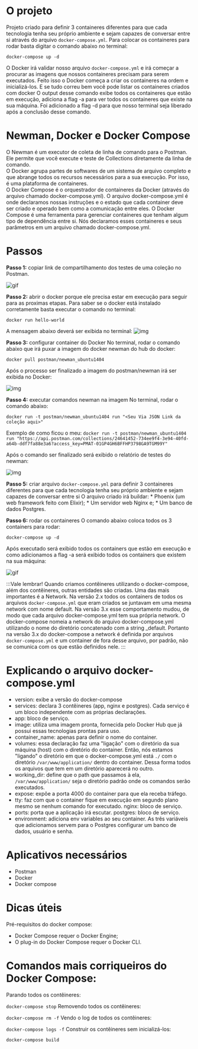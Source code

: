# O projeto

Projeto criado para definir 3 containeres diferentes para que cada tecnologia tenha seu próprio ambiente e sejam capazes de conversar entre si através do arquivo `docker-compose.yml`.
Para colocar os containeres para rodar basta digitar o comando abaixo no terminal:

`docker-compose up -d`

O Docker irá validar nosso arquivo `docker-compose.yml` e irá começar a procurar as imagens que nossos containeres precisam para serem executados. 
Feito isso o Docker começa a criar os containeres na ordem e inicializá-los. E se tudo correu bem você pode listar os containeres criados com docker 
O output desse comando exibe todos os containeres que estão em execução, adiciona a flag -a para ver todos os containeres que existe na sua máquina.
Foi adicionado a flag -d para que nosso terminal seja liberado após a conclusão desse comando.

# Newman, Docker e Docker Compose
O Newman é um executor de coleta de linha de comando para o Postman. Ele permite que você execute e teste de  Collections diretamente da linha de comando.<br>
O Docker agrupa partes de softwares de um sistema de arquivo completo e que abrange todos os recursos necessários para a sua execução. Por isso, é uma plataforma de containeres.<br>
O Docker Compose é o orquestrador de containeres da Docker (através do arquivo chamado docker-compose.yml). O arquivo docker-compose.yml é onde declaramos nossas instruções e o estado que cada container deve ser criado e operado bem como a comunicação entre eles. O Docker Compose é uma ferramenta para gerenciar containeres que tenham algum tipo de dependência entre si. Nós declaramos esses containeres e seus parâmetros em um arquivo chamado docker-compose.yml.

# Passos

**Passo 1:** copiar link de compartilhamento dos testes de uma coleção no Postman.

![gif](./img/link-compartilhamento-colecao-postman.gif "Link de compartilhamento de coleção no postman")

**Passo 2:** abrir o docker porque ele precisa estar em execução para seguir para as proximas etapas. Para saber se o docker está instalado corretamente basta executar o comando no terminal:

`docker run hello-world`

A mensagem abaixo deverá ser exibida no terminal:
![img](./img/confirmacao-docker-instalado.png "Mensagem de confirmação docker instalado")

**Passo 3:** configurar container do Docker
No terminal, rodar o comando abaixo que irá puxar a imagem do docker newman do hub do docker:

`docker pull postman/newman_ubuntu1404`

Após o processo ser finalizado a imagem do postman/newman irá ser exibida no Docker:

![img](./img/imagem-postman-newman-baixada.png "Imagem postman/newman no Docker")

**Passo 4:** executar comandos newman na imagem
No terminal, rodar o comando abaixo:

`docker run -t postman/newman_ubuntu1404 run "<Seu Via JSON Link da coleção aqui>"`

Exemplo de como ficou o meu:
`docker run -t postman/newman_ubuntu1404 run "https://api.postman.com/collections/24641452-734ee9f4-3e94-40fd-a64b-ddf7fa88e3a6?access_key=PMAT-01GP4GH6BFFHP3798GA9TGM99Y"`

Após o comando ser finalizado será exibido o relatório de testes do newman:

![img](./img/relatorio-de-testes-do-newman.png "Relatório de testes do newman")

**Passo 5:** criar arquivo `docker-compose.yml` para definir 3 containeres diferentes para que cada tecnologia tenha seu próprio ambiente e sejam capazes de conversar entre si
O arquivo criado irá buildar:
    * Phoenix (um web framework feito com Elixir);
    * Um servidor web Nginx e;
    * Um banco de dados Postgres.

**Passo 6:** rodar os containeres
O comando abaixo coloca todos os 3 containers para rodar:

`docker-compose up -d`

Após executado será exibido todos os containers que estão em execução e como adicionamos a flag -a será exibido todos os containers que existem na sua máquina:

![gif](./img/rodando-containeres-docker.gif "Rondando containeres docker")

:::Vale lembrar!
Quando criamos contêineres utilizando o docker-compose, além dos contêineres, outras entidades são criadas. Uma das mais importantes é a Network.
Na versão 2.x todos os containers de todos os arquivos `docker-compose.yml` que eram criados se juntavam em uma mesma network com nome default.
Na versão 3.x esse comportamento mudou, de modo que cada arquivo docker-compose.yml tem sua própria network. O docker-compose nomeia a network do arquivo docker-compose.yml utilizando o nome do diretório concatenado com a string _default. Portanto na versão 3.x do docker-compose a network é definida por arquivos `docker-compose.yml` e um container de fora desse arquivo, por padrão, não se comunica com os que estão definidos nele.
:::


# Explicando o arquivo docker-compose.yml

* version: exibe a versão do docker-compose
* services: declara 3 contêineres (app, nginx e postgres). Cada serviço é um bloco independente com as próprias declarações.
* app: bloco de serviço.
* image: utiliza uma imagem pronta, fornecida pelo Docker Hub que já possui essas tecnologias prontas para uso.
* container_name: apenas para definir o nome do container.
* volumes: essa declaração faz uma "ligação" com o diretório da sua máquina (host) com o diretório do container. Então, nós estamos "ligando" o diretório em que o docker-compose.yml está `./` com o diretório `/var/www/application/` dentro do container. Dessa forma todos os arquivos que tem em um diretório aparecerá no outro.
* working_dir: define que o path que passamos à ela, `/var/www/application/` seja o diretório padrão onde os comandos serão executados.
* expose: expõe a porta 4000 do container para que ela receba tráfego.
* tty: faz com que o container fique em execução em segundo plano mesmo se nenhum comando for executado.
nginx: bloco de serviço.
* ports: porta que a aplicação irá escutar.
postgres: bloco de serviço.
* environment: adiciona env variables ao seu container. As três variáveis que adicionamos servem para o Postgres configurar um banco de dados, usuário e senha.

# Aplicativos necessários

* Postman
* Docker
* Docker compose

# Dicas úteis

Pré-requisitos do docker compose:

* Docker Compose requer o Docker Engine;
* O plug-in do Docker Compose requer o Docker CLI.

# Comandos mais corriqueiros do Docker Compose:

Parando todos os contêineres:

`docker-compose stop`
Removendo todos os contêineres:

`docker-compose rm -f`
Vendo o log de todos os contêineres:

`docker-compose logs -f`
Construir os contêineres sem inicializá-los:

`docker-compose build`